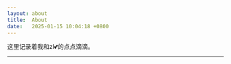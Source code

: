 ```yaml
---
layout: about
title:  About
date:   2025-01-15 10:04:18 +0800
---
```


这里记录着我和zl<span class="heart">💕</span>的点点滴滴。

<hr />